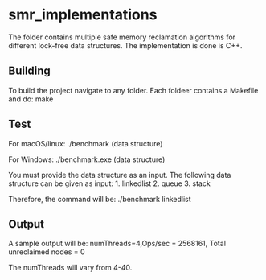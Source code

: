 # smr_implementations

The folder contains multiple safe memory reclamation algorithms for different lock-free data structures. The implementation is done is C++.

## Building
To build the project navigate to any folder. Each foldeer contains a Makefile and do:
    make

## Test
For macOS/linux:
    ./benchmark (data structure)

For Windows:
    ./benchmark.exe (data structure)

You must provide the data structure as an input. The following data structure can be given as input:
    1. linkedlist
    2. queue
    3. stack

Therefore, the command will be:
    ./benchmark linkedlist

## Output
A sample output will be:
    numThreads=4,Ops/sec = 2568161, Total unreclaimed nodes = 0

The numThreads will vary from 4-40.